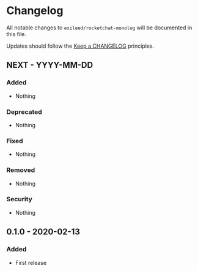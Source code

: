 # Changelog

All notable changes to `exileed/rocketchat-monolog` will be documented in this file.

Updates should follow the [Keep a CHANGELOG](http://keepachangelog.com/) principles.

## NEXT - YYYY-MM-DD

### Added
- Nothing

### Deprecated
- Nothing

### Fixed
- Nothing

### Removed
- Nothing

### Security
- Nothing


## 0.1.0 - 2020-02-13

### Added
- First release
